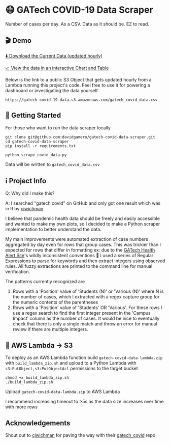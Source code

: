 # 😷 GATech COVID-19 Data Scraper
Number of cases per day. As a CSV. Data as it should be. EZ to read.
## 🎬 Demo

[⬇️ Download the Current Data (updated hourly)](https://gatech-covid-19-data.s3.amazonaws.com/gatech_covid_data.csv)

[📈 View the data in an interactive Chart and Table](https://davidgamero.github.io/gatech-covid-chart/)

Below is the link to a public S3 Object that gets updated hourly from a Lambda running this project's code. Feel free to use it for powering a dashboard or investigating the data yourself
```
https://gatech-covid-19-data.s3.amazonaws.com/gatech_covid_data.csv
```


## 🏁 Getting Started
For those who want to run the data scraper locally

```
git clone git@github.com:davidgamero/gatech-covid-data-scraper.git
cd gatech-covid-data-scraper
pip install -r requirements.txt
```

```
python scrape_covid_data.py
```
Data will be written to `gatech_covid_data.csv`

## ℹ️ Project Info
Q: Why did I make this?

A: I searched "gatech covid" on GitHub and only got one result which was in R by [cjwichman](https://github.com/cjwichman/gatech_covid)

I believe that pandemic health data should be freely and easily accessible and wanted to make my own plots, so I decided to make a Python scraper implementation to better understand the data.

My main improvements were automated extraction of case numbers aggregated by day even for rows that group cases. This was trickier than I expected for rows that differ in formatting ex: due to the [GATech Health Alert Site](https://health.gatech.edu/coronavirus/health-alerts)'s wildly inconsistent conventions 🤢 I used a series of Regular Expressions to parse for keywords and then extract integers using observed rules. All fuzzy extractions are printed to the command line for manual verification.

The patterns currently recognized are 
1) Rows with a 'Position' value of 'Students (N)' or 'Various (N)' where N is the number of cases, which I extracted with a regex capture group for the numeric contents of the parentheses
2) Rows with a 'Position' value of 'Students' OR 'Various'. For these rows I use a regex search to find the first integer present in the 'Campus Impact' column as the number of cases. It would be nice to eventually check that there is only a single match and throw an error for manual review if there are multiple integers.

## 💾 AWS Lambda -> S3
 To deploy as an AWS Lambda function build `gatech-covid-data-lambda.zip` with `build_lambda_zip.sh` and upload to a Python Lambda with `s3:PutObject,s3:PutObjectAcl` permissions to the target bucket
```
chmod +x build_lambda_zip.sh
./build_lambda_zip.sh
```

Upload `gatech-covid-data-lambda.zip` to AWS Lambda

I recommend increasing timeout to >5s as the data size increases over time with more rows

## Acknowledgements
Shout out to [cjwichman](https://github.com/cjwichman/gatech_covid) for paving the way with their [gatech_covid](https://github.com/cjwichman/gatech_covid) repo